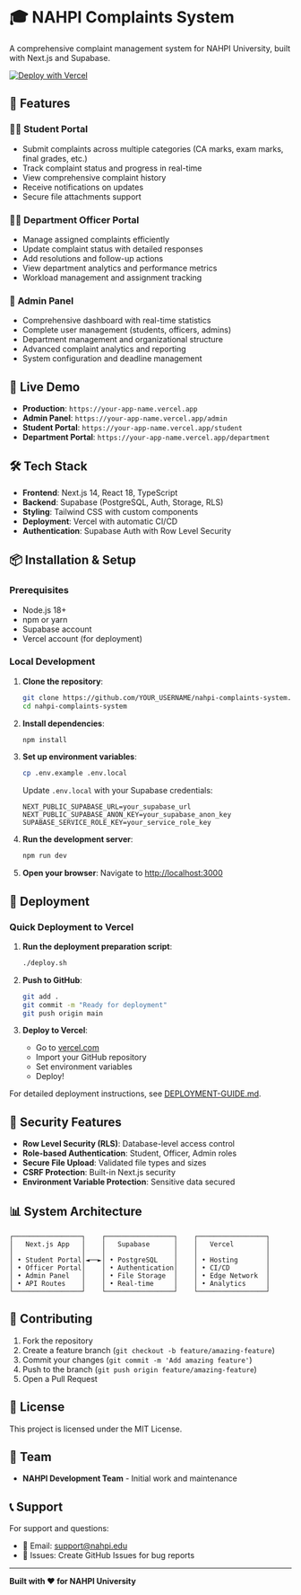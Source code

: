 # 🎓 NAHPI Complaints System

A comprehensive complaint management system for NAHPI University, built with Next.js and Supabase.

[![Deploy with Vercel](https://vercel.com/button)](https://vercel.com/new/clone?repository-url=https://github.com/YOUR_USERNAME/nahpi-complaints-system)

## 🌟 Features

### 👨‍🎓 **Student Portal**
- Submit complaints across multiple categories (CA marks, exam marks, final grades, etc.)
- Track complaint status and progress in real-time
- View comprehensive complaint history
- Receive notifications on updates
- Secure file attachments support

### 👮‍♂️ **Department Officer Portal**
- Manage assigned complaints efficiently
- Update complaint status with detailed responses
- Add resolutions and follow-up actions
- View department analytics and performance metrics
- Workload management and assignment tracking

### 🔧 **Admin Panel**
- Comprehensive dashboard with real-time statistics
- Complete user management (students, officers, admins)
- Department management and organizational structure
- Advanced complaint analytics and reporting
- System configuration and deadline management

## 🚀 **Live Demo**

- **Production**: `https://your-app-name.vercel.app`
- **Admin Panel**: `https://your-app-name.vercel.app/admin`
- **Student Portal**: `https://your-app-name.vercel.app/student`
- **Department Portal**: `https://your-app-name.vercel.app/department`

## 🛠️ **Tech Stack**

- **Frontend**: Next.js 14, React 18, TypeScript
- **Backend**: Supabase (PostgreSQL, Auth, Storage, RLS)
- **Styling**: Tailwind CSS with custom components
- **Deployment**: Vercel with automatic CI/CD
- **Authentication**: Supabase Auth with Row Level Security

## 📦 **Installation & Setup**

### Prerequisites
- Node.js 18+ 
- npm or yarn
- Supabase account
- Vercel account (for deployment)

### Local Development

1. **Clone the repository**:
   ```bash
   git clone https://github.com/YOUR_USERNAME/nahpi-complaints-system.git
   cd nahpi-complaints-system
   ```

2. **Install dependencies**:
   ```bash
   npm install
   ```

3. **Set up environment variables**:
   ```bash
   cp .env.example .env.local
   ```
   
   Update `.env.local` with your Supabase credentials:
   ```env
   NEXT_PUBLIC_SUPABASE_URL=your_supabase_url
   NEXT_PUBLIC_SUPABASE_ANON_KEY=your_supabase_anon_key
   SUPABASE_SERVICE_ROLE_KEY=your_service_role_key
   ```

4. **Run the development server**:
   ```bash
   npm run dev
   ```

5. **Open your browser**:
   Navigate to [http://localhost:3000](http://localhost:3000)

## 🚀 **Deployment**

### Quick Deployment to Vercel

1. **Run the deployment preparation script**:
   ```bash
   ./deploy.sh
   ```

2. **Push to GitHub**:
   ```bash
   git add .
   git commit -m "Ready for deployment"
   git push origin main
   ```

3. **Deploy to Vercel**:
   - Go to [vercel.com](https://vercel.com)
   - Import your GitHub repository
   - Set environment variables
   - Deploy!

For detailed deployment instructions, see [DEPLOYMENT-GUIDE.md](./DEPLOYMENT-GUIDE.md).

## 🔐 **Security Features**

- **Row Level Security (RLS)**: Database-level access control
- **Role-based Authentication**: Student, Officer, Admin roles
- **Secure File Upload**: Validated file types and sizes
- **CSRF Protection**: Built-in Next.js security
- **Environment Variable Protection**: Sensitive data secured

## 📊 **System Architecture**

```
┌─────────────────┐    ┌─────────────────┐    ┌─────────────────┐
│   Next.js App   │    │   Supabase      │    │   Vercel        │
│                 │    │                 │    │                 │
│ • Student Portal│◄──►│ • PostgreSQL    │    │ • Hosting       │
│ • Officer Portal│    │ • Authentication│    │ • CI/CD         │
│ • Admin Panel   │    │ • File Storage  │    │ • Edge Network  │
│ • API Routes    │    │ • Real-time     │    │ • Analytics     │
└─────────────────┘    └─────────────────┘    └─────────────────┘
```

## 🤝 **Contributing**

1. Fork the repository
2. Create a feature branch (`git checkout -b feature/amazing-feature`)
3. Commit your changes (`git commit -m 'Add amazing feature'`)
4. Push to the branch (`git push origin feature/amazing-feature`)
5. Open a Pull Request

## 📄 **License**

This project is licensed under the MIT License.

## 👥 **Team**

- **NAHPI Development Team** - Initial work and maintenance

## 📞 **Support**

For support and questions:
- 📧 Email: support@nahpi.edu
- 🐛 Issues: Create GitHub Issues for bug reports

---

**Built with ❤️ for NAHPI University**
